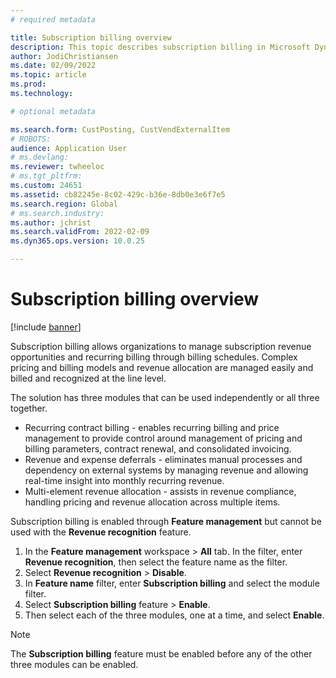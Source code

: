 ```yaml
---
# required metadata

title: Subscription billing overview
description: This topic describes subscription billing in Microsoft Dynamics 365 Finance.  
author: JodiChristiansen
ms.date: 02/09/2022
ms.topic: article
ms.prod: 
ms.technology: 

# optional metadata

ms.search.form: CustPosting, CustVendExternalItem
# ROBOTS: 
audience: Application User
# ms.devlang: 
ms.reviewer: twheeloc
# ms.tgt_pltfrm: 
ms.custom: 24651
ms.assetid: cb82245e-8c02-429c-b36e-8db0e3e6f7e5
ms.search.region: Global
# ms.search.industry: 
ms.author: jchrist
ms.search.validFrom: 2022-02-09
ms.dyn365.ops.version: 10.0.25

---
```


# Subscription billing overview

[!include [banner](../includes/banner.md)]

Subscription billing allows organizations to manage subscription revenue opportunities and recurring billing through billing schedules.  Complex pricing and billing models and 
revenue allocation are managed easily and billed and recognized at the line level. 

The solution has three modules that can be used independently or all three together. 
 - Recurring contract billing - enables recurring billing and price management to provide control around management of pricing and billing parameters, contract renewal, and consolidated invoicing. 
 - Revenue and expense deferrals - eliminates manual processes and dependency on external systems by managing revenue and allowing real-time insight into monthly recurring revenue.
 - Multi-element revenue allocation - assists in revenue compliance, handling pricing and revenue allocation across multiple items.

Subscription billing is enabled through **Feature management** but cannot be used with the **Revenue recognition** feature. 
1. In the **Feature management** workspace > **All** tab. In the filter, enter **Revenue recognition**, then select the feature name as the filter. 
2. Select **Revenue recognition** > **Disable**. 
3. In **Feature name** filter, enter **Subscription billing** and select the module filter. 
4. Select **Subscription billing** feature > **Enable**. 
5. Then select each of the three modules, one at a time, and select **Enable**. 

> [!NOTE]                                                                                                                                 
> The **Subscription billing** feature must be enabled before any of the other three modules can be enabled. 
